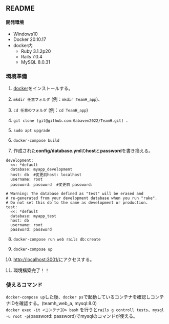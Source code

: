 ## README

#### 開発環境
- Windows10
- Docker 20.10.17
- docker内
  - Ruby 3.1.2p20
  - Rails 7.0.4
  - MySQL 8.0.31

### 環境準備

1. [docker](https://docs.docker.com/desktop/install/windows-install/)をインストールする。

1. `mkdir 任意フォルダ` (例：`mkdir TeamH_app`)、

1. `cd 任意のフォルダ` (例：`cd TeamH_app`)

1. `git clone [git@github.com:Gabaven2022/TeamH.git] .`
1. `sudo apt upgrade`

1. `docker-compose build`

1. 作成された**config/database.yml**の**host**と**password**を書き換える。<br>
  ```
  development:
    <<: *default
    database: myapp_development
    host: db  #変更前host: localhost
    username: root
    password: password  #変更前 password:

  # Warning: The database defined as "test" will be erased and
  # re-generated from your development database when you run "rake".
  # Do not set this db to the same as development or production.
  test:
    <<: *default
    database: myapp_test
    host: db
    username: root
    password: password
  ```
8. `docker-compose run web rails db:create`

1. `docker-compose up`

1. [http://localhost:3001/](http://localhost:3001/)にアクセスする。

1. 環境構築完了！！

### 使えるコマンド
`docker-compose up`した後、`docker ps`で起動しているコンテナを確認しコンテナIDを確認する。(teamh_web_a, mysql:8.0)<br>
`docker exec -it <コンテナID> bash` を行うと`rails g controll tests`、`mysql -u root -p`(password: password)でmysqlのコマンドが使える。<br>
